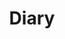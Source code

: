 ---
layout: diary
permalink: /diary/
title: Diary
description: Today I Learned. Or simple diary.
nav: true
news: true
---